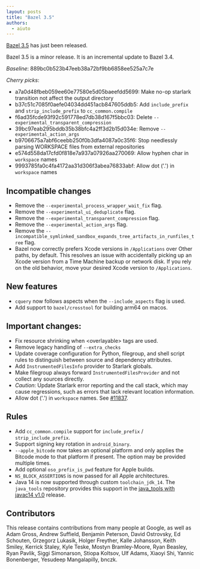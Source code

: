 ```yaml
---
layout: posts
title: "Bazel 3.5"
authors:
  - aiuto
---
```


[Bazel 3.5](https://github.com/bazelbuild/bazel/releases/tag/3.5.0) has just been released.

Bazel 3.5 is a minor release. It is an incremental update to Bazel 3.4.

*Baseline*: 889bc0b523b47eeb38a72bf9bb6858ee525a7c7e

*Cherry picks*:
-   a7a0d48fbeb059ee60e77580e5d05baeefdd5699: Make no-op starlark transition not affect the output directory
-   b37c51c7085f0aefe04034dd451acb847605ddb5: Add `include_prefix` and `strip_include_prefix` to `cc_common.compile`
-   f6ad35fcde93f92c591778ed7db38d167f5bbc03: Delete `--experimental_transparent_compression`
-   39bc97eab295bddb35b38bfc4a2ff3d2b15d034e: Remove `--experimental_action_args`
-   b9706675a7abf6ceebb250f0b3dfa4087a0c35f6: Stop needlessly parsing WORKSPACE files from external repositories
-   e574d558da17cfd0f818e7a937a07926aa270069: Allow hyphen char in `workspace` names
-   9993785fa0c4fa4172aa31d306f3abea76833abf: Allow dot ('.') in `workspace` names

## Incompatible changes

- Remove the `--experimental_process_wrapper_wait_fix` flag.
- Remove the `--experimental_ui_deduplicate` flag.
- Remove the `--experimental_transparent_compression` flag.
- Remove the `--experimental_action_args` flag.
- Remove the `--incompatible_symlinked_sandbox_expands_tree_artifacts_in_runfiles_tree` flag.
- Bazel now correctly prefers Xcode versions in `/Applications` over
  Other paths, by default.  This resolves an issue with accidentally
  picking up an Xcode version from a Time Machine backup or network
  disk.  If you rely on the old behavior, move your desired Xcode
  version to `/Applications`.

## New features

- `cquery` now follows aspects when the `--include_aspects` flag is used.
- Add support to `bazel/crosstool` for building arm64 on macos.

## Important changes:

- Fix resource shrinking when \<overlayable\> tags are used.
- Remove legacy handling of `--extra_checks`
- Update coverage configuration for Python, filegroup, and shell script
  rules to distinguish between source and dependency attributes.
- Add `InstrumentedFilesInfo` provider to Starlark globals.
- Make filegroup always forward `InstrumentedFilesProvider` and not
  collect any sources directly.
- *Caution*: Update Starlark error reporting and the call stack,
   which may cause regressions, such as errors that lack relevant
   location information.
- Allow dot ('.') in `workspace` names. See [#11837](https://github.com/bazelbuild/bazel/issues/11837).

## Rules
- Add `cc_common.compile` support for `include_prefix` / `strip_include_prefix`.
- Support signing key rotation in `android_binary`.
- `--apple_bitcode` now takes an optional platform and only applies the
  Bitcode mode to that platform if present. The option may be provided
  multiple times.
- Add optional `oso_prefix_is_pwd` feature for Apple builds.
- `NS_BLOCK_ASSERTIONS` is now passed for all Apple architectures.
- Java 14 is now supported through custom `toolchain_jdk_14`. The `java_tools`
  repository provides this support in the [java_tools with javac14 v1.0](
  https://github.com/bazelbuild/java_tools/releases/tag/javac14_v1.0) release.

## Contributors

This release contains contributions from many people at Google, as well
as Adam Gross, Andrew Suffield, Benjamin Peterson, David Ostrovsky,
Ed Schouten, Grzegorz Lukasik, Holger Freyther, Kalle
Johansson, Keith Smiley, Kerrick Staley, Kyle Teske, Mostyn Bramley-Moore,
Ryan Beasley, Ryan Pavlik, Siggi Simonarson, Stiopa Koltsov, Ulf Adams,
Xiaoyi Shi, Yannic Bonenberger, Yesudeep Mangalapilly, bnczk.
